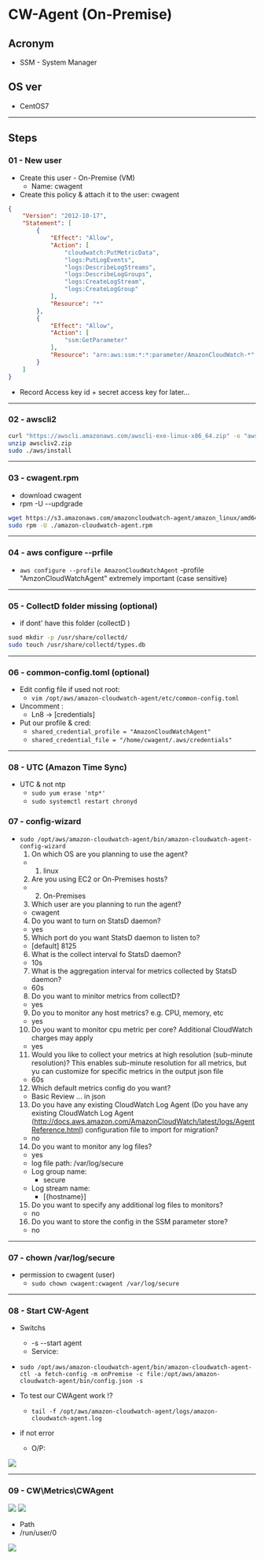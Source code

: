 # CW-Agent (On-Premise)

## Acronym
* SSM - System Manager

## OS ver
* CentOS7

---

## Steps
### 01 - New user
* Create this user - On-Premise (VM)
  * Name: cwagent
* Create this policy & attach it to the user: cwagent
````json
{
    "Version": "2012-10-17",
    "Statement": [
        {
            "Effect": "Allow",
            "Action": [
                "cloudwatch:PutMetricData",
                "logs:PutLogEvents",
                "logs:DescribeLogStreams",
                "logs:DescribeLogGroups",
                "logs:CreateLogStream",
                "logs:CreateLogGroup"
            ],
            "Resource": "*"
        },
        {
            "Effect": "Allow",
            "Action": [
                "ssm:GetParameter"
            ],
            "Resource": "arn:aws:ssm:*:*:parameter/AmazonCloudWatch-*"
        }
    ]
}
````
* Record Access key id + secret access key for later...

---

### 02 - awscli2
````sh
curl "https://awscli.amazonaws.com/awscli-exe-linux-x86_64.zip" -o "awscliv2.zip"
unzip awscliv2.zip
sudo ./aws/install
````

---

### 03 - cwagent.rpm
* download cwagent
* rpm -U --updgrade
````sh
wget https://s3.amazonaws.com/amazoncloudwatch-agent/amazon_linux/amd64/latest/amazon-cloudwatch-agent.rpm
sudo rpm -U ./amazon-cloudwatch-agent.rpm
````

---

### 04 - aws configure --prfile
* `aws configure --profile AmazonCloudWatchAgent` -profile "AmzonCloudWatchAgent" extremely important (case sensitive)

---

### 05 - CollectD folder missing (optional)
* if dont' have this folder (collectD )
````sh
suod mkdir -p /usr/share/collectd/
sudo touch /usr/share/collectd/types.db
````

---

### 06 - common-config.toml (optional)
* Edit config file if used not root:
  * `vim /opt/aws/amazon-cloudwatch-agent/etc/common-config.toml`
* Uncomment :
  * Ln8 -> [credentials]
* Put our profile & cred:
  * `shared_credential_profile = "AmazonCloudWatchAgent"`
  * `shared_credential_file = "/home/cwagent/.aws/credentials"`

---

### 08 - UTC (Amazon Time Sync)
* UTC & not ntp
  * `sudo yum erase 'ntp*'`
  * `sudo systemctl restart chronyd`

### 07 - config-wizard
* `sudo /opt/aws/amazon-cloudwatch-agent/bin/amazon-cloudwatch-agent-config-wizard`
  1) On which OS are you planning to use the agent?
    * 1. linux
  2) Are you using EC2 or On-Premises hosts?
    * 2. On-Premises
  3) Which user are you planning to run the agent?
    * cwagent
  4) Do you want to turn on StatsD daemon?
    * yes
  5) Which port do you want StatsD daemon to listen to?
    * [default] 8125
  6) What is the collect interval fo StatsD daemon?
    * 10s
  7) What is the aggregation interval for metrics collected by StatsD daemon?
    * 60s
  8) Do you want to minitor metrics from collectD?
    * yes
  9) Do you to monitor any host metrics? e.g. CPU, memory, etc
    * yes
  10) Do you want to monitor cpu metric per core? Additional CloudWatch charges may apply
    * yes
  11) Would you like to collect your metrics at high resolution (sub-minute resolution)? This enables sub-minute resolution for all metrics, but yu can customize for specific metrics in the output json file
    * 60s
  12) Which default metrics config do you want?
    * Basic
  Review ... in json
  13) Do you have any existing CloudWatch Log Agent (Do you have any existing CloudWatch Log Agent (http://docs.aws.amazon.com/AmazonCloudWatch/latest/logs/AgentReference.html) configuration file to import for migration?
    * no
  14) Do you want to monitor any log files?
    * yes
    * log file path: /var/log/secure
    * Log group name:
      * secure
    * Log stream name:
      * [{hostname}]
  15) Do you want to specify any additional log files to monitors?
    * no
  16) Do you want to store the config in the SSM parameter store?
    * no

---

### 07 - chown /var/log/secure
* permission to cwagent (user)
  * `sudo chown cwagent:cwagent /var/log/secure`
---

### 08 - Start CW-Agent
* Switchs
  * -s --start agent
  * Service:
* `sudo /opt/aws/amazon-cloudwatch-agent/bin/amazon-cloudwatch-agent-ctl -a fetch-config -m onPremise -c file:/opt/aws/amazon-cloudwatch-agent/bin/config.json -s`


* To test our CWAgent work !?
  * `tail -f /opt/aws/amazon-cloudwatch-agent/logs/amazon-cloudwatch-agent.log `

* if not error
  * O/P:

[<img src="https://i.imgur.com/NWW57ur.png">](https://i.imgur.com/NWW57ur.png)

---

### 09 - CW\Metrics\CWAgent

[<img src="https://i.imgur.com/im7SOYv.png">](https://i.imgur.com/im7SOYv.png)
[<img src="https://i.imgur.com/nAvd7NN.png">](https://i.imgur.com/nAvd7NN.png)

* Path
 * /run/user/0
 
[<img src="https://i.imgur.com/wHSSAfJ.png">](https://i.imgur.com/wHSSAfJ.png)

